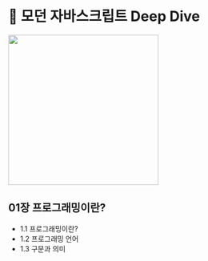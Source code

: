# 🦎 모던 자바스크립트 Deep Dive

[<img src="https://image.yes24.com/goods/92742567/XL" width="300">](https://m.yes24.com/Goods/Detail/92742567)

## 01장 프로그래밍이란?

- 1.1 프로그래밍이란?
- 1.2 프로그래밍 언어
- 1.3 구문과 의미
